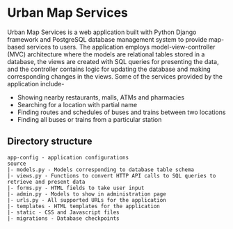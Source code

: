 # Urban Map Services

Urban Map Services is a web application built with Python Django framework and PostgreSQL database management system to provide map-based services to users. The application employs model-view-controller (MVC) architecture where the models are relational tables stored in a database, the views are created with SQL queries for presenting the data, and the controller contains logic for updating the database and making corresponding changes in the views. Some of the services provided by the application include-
* Showing nearby restaurants, malls, ATMs and pharmacies
* Searching for a location with partial name
* Finding routes and schedules of buses and trains between two locations
* Finding all buses or trains from a particular station 

## Directory structure

```
app-config - application configurations
source
|- models.py - Models corresponding to database table schema
|- views.py - Functions to convert HTTP API calls to SQL queries to retrieve and present data
|- forms.py - HTML fields to take user input
|- admin.py - Models to show in administration page
|- urls.py - All supported URLs for the application
|- templates - HTML templates for the application
|- static - CSS and Javascript files
|- migrations - Database checkpoints
```
